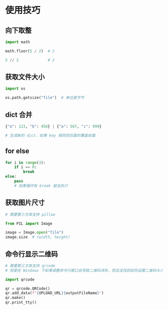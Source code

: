 # 使用技巧


## 向下取整

``` py
import math

math.floor(5 / 2)  # 2

5 // 2             # 2
```


## 获取文件大小

``` py
import os

os.path.getsize("file")  # 单位是字节
```


## dict 合并

``` py
{"a": 123, "b": 456} | {"a": 567, "c": 999}

# 生成新的 dict，如果 key 相同则后面的覆盖前面
```


## for else

``` py
for i in range(3):
    if i == 0:
        break
else:
    pass
    # 如果循环有 break 就会执行
```


## 获取图片尺寸

``` py
# 需要第三方库支持 pillow

from PIL import Image

image = Image.open("file")
image.size  # (width, height)
```


## 命令行显示二维码

``` py
# 需要第三方库支持 qrcode
# 但是在 Windows 下如果调整命令行窗口会导致二维码消失，而且没找到如何设置二维码大小，所以有点鸡肋

import qrcode

qr = qrcode.QRCode()
qr.add_data(f"{UPLOAD_URL}{outputFileName}")
qr.make()
qr.print_tty()
```
